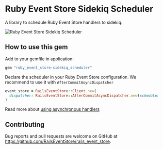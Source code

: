 # Ruby Event Store Sidekiq Scheduler

A library to schedule Ruby Event Store handlers to sidekiq.

![Ruby Event Store Sidekiq Scheduler](https://github.com/RailsEventStore/rails_event_store/workflows/ruby_event_store-sidekiq_scheduler/badge.svg)

## How to use this gem

Add to your gemfile in application:

```ruby
gem "ruby_event_store-sidekiq_scheduler"
```

Declare the scheduler in your Ruby Event Store configuration. We recommend to use it with `AfterCommitAsyncDispatcher`

```ruby
event_store = RailsEventStore::Client.new(
  dispatcher: RailsEventStore::AfterCommitAsyncDispatcher.new(scheduler: RubyEventStore::SidekiqScheduler.new(serializer: YAML),
)
```

Read more about [using asynchronous handlers](https://railseventstore.org/docs/v2/subscribe/#async-handlers)


## Contributing

Bug reports and pull requests are welcome on GitHub at https://github.com/RailsEventStore/rails_event_store.
